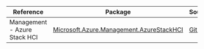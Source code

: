 | Reference | Package | Source |
|---|---|---|
|Management - Azure Stack HCI|[Microsoft.Azure.Management.AzureStackHCI](https://www.nuget.org/packages/Microsoft.Azure.Management.AzureStackHCI)|[GitHub](https://github.com/Azure/azure-sdk-for-net/blob/main/)|

